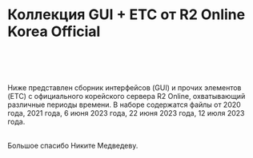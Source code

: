<h1>Коллекция GUI + ETC от R2 Online Korea Official<br />
<br />
&nbsp;</h1>

<p>Ниже представлен сборник интерфейсов (GUI) и прочих элементов (ETC) с официального корейского сервера R2 Online, охватывающий различные периоды времени. 
В наборе содержатся файлы от 2020 года, 2021 года, 6 июня 2023 года, 22 июня 2023 года, 12 июля 2023 года.</p>

<p><br />
Большое спасибо Никите Медведеву.</p>
